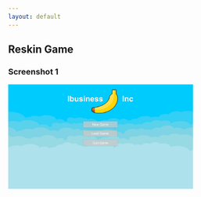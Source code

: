 ```yaml
---
layout: default
---
```


## Reskin Game

### Screenshot 1
<div class="gallery">
  <a target="_blank" href="assets/gallery/G2S1.jpg">
    <img src="assets/gallery/G2S1.jpg" alt="G2S1" width="75%">
 
 </a>
</div>
